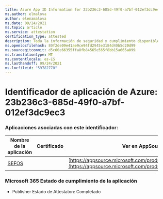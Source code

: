 ```yaml
---
title: Azure App ID Information for 23b236c3-685d-49f0-a7bf-012ef3dc9ec3
ms.author: elmalova
author: elenamalova
ms.date: 09/24/2021
ms.topic: article
ms.service: attestation
certification_type: attested
description: Toda la información de seguridad y cumplimiento disponible para 23b236c3-685d-49f0-a7bf-012ef3dc9ec3.
ms.openlocfilehash: 80f2de09e41ae9ce94fd2945e3184d40b5d20d99
ms.sourcegitcommit: d5c60e66355ffa8fb84565e565f8bb15a665a099
ms.translationtype: MT
ms.contentlocale: es-ES
ms.lasthandoff: 09/24/2021
ms.locfileid: "59782770"
---
```

# <a name="azure-app-id-23b236c3-685d-49f0-a7bf-012ef3dc9ec3"></a>Identificador de aplicación de Azure: 23b236c3-685d-49f0-a7bf-012ef3dc9ec3


### <a name="apps-associated-with-this-id"></a>Aplicaciones asociadas con este identificador:
| **Nombre de la aplicación** | **Certificado** | **Ver en AppSource** |
|--------------|---------------|-----------------------|
| [SEFOS](https://docs.microsoft.com/microsoft-365-app-certification/forward/WA200003219) |  | [https://appsource.microsoft.com/product/office/WA200003219](https://appsource.microsoft.com/product/office/WA200003219) |

### <a name="microsoft-365-app-compliance-status"></a>Microsoft 365 Estado de cumplimiento de la aplicación
- Publisher Estado de Attestaton: Completado
